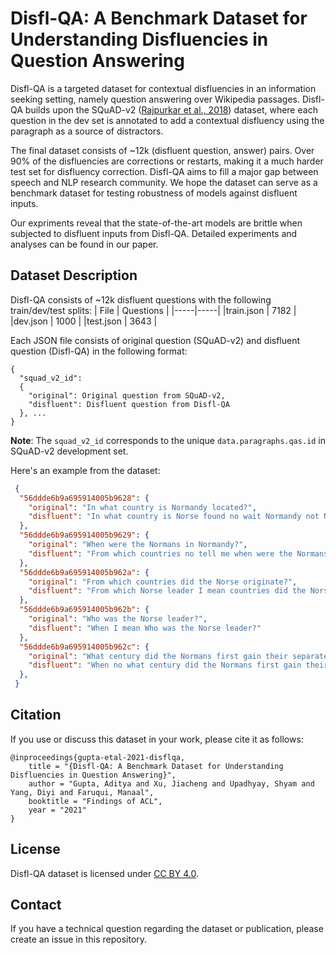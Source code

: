 # Disfl-QA: A Benchmark Dataset for Understanding Disfluencies in Question Answering

Disfl-QA is a targeted dataset for contextual disfluencies in an information seeking  setting, namely question answering over Wikipedia passages.  Disfl-QA builds upon the SQuAD-v2 ([Rajpurkar et al., 2018](https://www.aclweb.org/anthology/P18-2124/)) dataset, where each question in the dev set is annotated to add a contextual disfluency using the paragraph as a source of distractors.

The final dataset consists of ~12k (disfluent question, answer) pairs. Over 90\% of the disfluencies are corrections or restarts, making it a much harder test set for disfluency correction. Disfl-QA aims to fill a major gap between speech and NLP research community. We hope the dataset can serve as a benchmark dataset for testing robustness of models against disfluent inputs. 

Our expriments reveal that the state-of-the-art models are brittle when subjected to disfluent inputs from Disfl-QA. Detailed experiments and analyses can be found in our paper.

## Dataset Description
Disfl-QA consists of ~12k disfluent questions with the following train/dev/test splits:
| File      | Questions   |
|-----|-----|
|train.json  | 7182  |
|dev.json  | 1000   |
|test.json  | 3643  |

Each JSON file consists of original question (SQuAD-v2) and disfluent question (Disfl-QA) in the following format:
```
{ 
  "squad_v2_id":
  {
    "original": Original question from SQuAD-v2,
    "disfluent": Disfluent question from Disfl-QA
  }, ...
}
```
**Note**: The `squad_v2_id` corresponds to the unique  `data.paragraphs.qas.id` in SQuAD-v2 development set.  

Here's an example from the dataset:
```json
 {
  "56ddde6b9a695914005b9628": {
    "original": "In what country is Normandy located?",
    "disfluent": "In what country is Norse found no wait Normandy not Norse?"
  },
  "56ddde6b9a695914005b9629": {
    "original": "When were the Normans in Normandy?",
    "disfluent": "From which countries no tell me when were the Normans in Normandy?"
  },
  "56ddde6b9a695914005b962a": {
    "original": "From which countries did the Norse originate?",
    "disfluent": "From which Norse leader I mean countries did the Norse originate?"
  },
  "56ddde6b9a695914005b962b": {
    "original": "Who was the Norse leader?",
    "disfluent": "When I mean Who was the Norse leader?"
  },
  "56ddde6b9a695914005b962c": {
    "original": "What century did the Normans first gain their separate identity?",
    "disfluent": "When no what century did the Normans first gain their separate identity?"
  },
 }
```

## Citation
If you use or discuss this dataset in your work, please cite it as follows:

```
@inproceedings{gupta-etal-2021-disflqa,
    title = "{Disfl-QA: A Benchmark Dataset for Understanding Disfluencies in Question Answering}",
    author = "Gupta, Aditya and Xu, Jiacheng and Upadhyay, Shyam and Yang, Diyi and Faruqui, Manaal",
    booktitle = "Findings of ACL",
    year = "2021"
}
```

## License
Disfl-QA dataset is licensed under [CC BY 4.0](https://creativecommons.org/licenses/by/4.0/).

## Contact

If you have a technical question regarding the dataset or publication, please create an issue in this repository.
